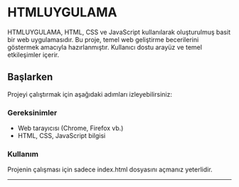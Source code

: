 # HTMLUYGULAMA

HTMLUYGULAMA, HTML, CSS ve JavaScript kullanılarak oluşturulmuş basit bir web uygulamasıdır. Bu proje, temel web geliştirme becerilerini göstermek amacıyla hazırlanmıştır. Kullanıcı dostu arayüz ve temel etkileşimler içerir.

## Başlarken

Projeyi çalıştırmak için aşağıdaki adımları izleyebilirsiniz:

### Gereksinimler
- Web tarayıcısı (Chrome, Firefox vb.)
- HTML, CSS, JavaScript bilgisi

### Kullanım
Projenin çalışması için sadece index.html dosyasını açmanız yeterlidir.

---
